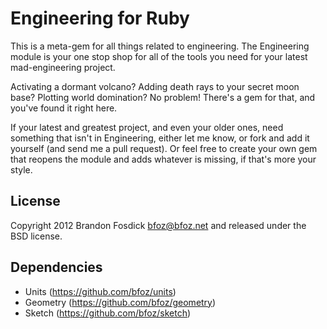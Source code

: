 Engineering for Ruby
====================

This is a meta-gem for all things related to engineering. The Engineering module
is your one stop shop for all of the tools you need for your latest mad-engineering project.

Activating a dormant volcano? Adding death rays to your secret moon base? Plotting world domination? No problem! There's a gem for that, and you've found it right here.

If your latest and greatest project, and even your older ones, need something
that isn't in Engineering, either let me know, or fork and add it yourself (and
send me a pull request). Or feel free to create your own gem that reopens
the module and adds whatever is missing, if that's more your style.

License
-------

Copyright 2012 Brandon Fosdick <bfoz@bfoz.net> and released under the BSD license.

Dependencies
------------

- Units (https://github.com/bfoz/units)
- Geometry (https://github.com/bfoz/geometry)
- Sketch (https://github.com/bfoz/sketch)
